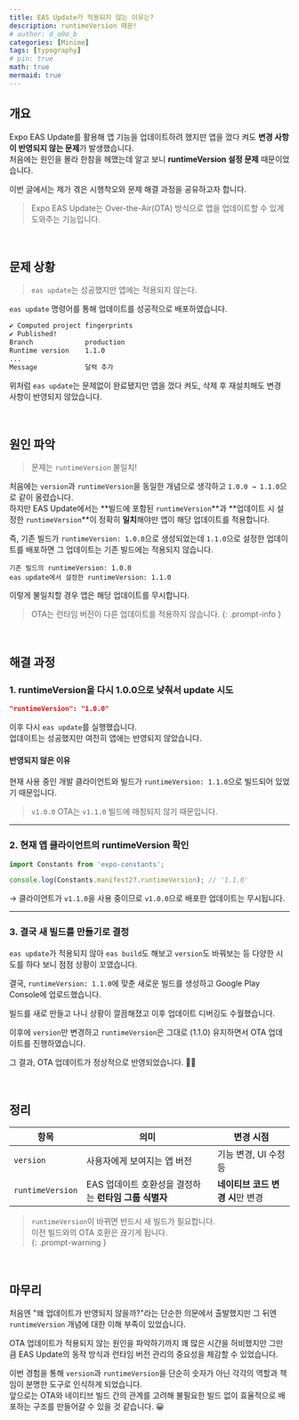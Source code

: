 ```yaml
---
title: EAS Update가 적용되지 않는 이유는? 
description: runtimeVersion 때문!
# author: d_o0o_b
categories: [Minime]
tags: [typography]
# pin: true
math: true
mermaid: true
---
```


## 개요

Expo EAS Update를 활용해 앱 기능을 업데이트하려 했지만 앱을 껐다 켜도 **변경 사항이 반영되지 않는 문제**가 발생했습니다.  
처음에는 원인을 몰라 한참을 헤맸는데 알고 보니 **runtimeVersion 설정 문제** 때문이었습니다.

이번 글에서는 제가 겪은 시행착오와 문제 해결 과정을 공유하고자 합니다.

> Expo EAS Update는 Over-the-Air(OTA) 방식으로 앱을 업데이트할 수 있게 도와주는 기능입니다.



<br/>

## 문제 상황
> `eas update`는 성공했지만 앱에는 적용되지 않는다.

`eas update` 명령어를 통해 업데이트를 성공적으로 배포하였습니다.

```bash
✔ Computed project fingerprints
✔ Published!
Branch             production
Runtime version    1.1.0
...
Message            달력 추가
```

위처럼 `eas update`는 문제없이 완료됐지만 앱을 껐다 켜도, 삭제 후 재설치해도 변경 사항이 반영되지 않았습니다.


<br/>

## 원인 파악
> 문제는 `runtimeVersion` 불일치!

처음에는 `version`과 `runtimeVersion`을 동일한 개념으로 생각하고 `1.0.0 → 1.1.0`으로 같이 올렸습니다.   
하지만 EAS Update에서는 **빌드에 포함된 `runtimeVersion`**과 **업데이트 시 설정한 `runtimeVersion`**이 정확히 **일치**해야만 앱이 해당 업데이트를 적용합니다.

즉, 기존 빌드가 `runtimeVersion: 1.0.0`으로 생성되었는데 `1.1.0`으로 설정한 업데이트를 배포하면 그 업데이트는 기존 빌드에는 적용되지 않습니다.

```text
기존 빌드의 runtimeVersion: 1.0.0
eas update에서 설정한 runtimeVersion: 1.1.0
```

이렇게 불일치할 경우 앱은 해당 업데이트를 무시합니다.

> OTA는 런타임 버전이 다른 업데이트를 적용하지 않습니다.
{: .prompt-info }

<br/>


## 해결 과정

### 1. runtimeVersion을 다시 1.0.0으로 낮춰서 update 시도

```json
"runtimeVersion": "1.0.0"
```

이후 다시 `eas update`를 실행했습니다.   
업데이트는 성공했지만 여전히 앱에는 반영되지 않았습니다.

#### 반영되지 않은 이유

현재 사용 중인 개발 클라이언트와 빌드가 `runtimeVersion: 1.1.0`으로 빌드되어 있었기 때문입니다.

> `v1.0.0` OTA는 `v1.1.0` 빌드에 매칭되지 않기 때문입니다.

---

### 2. 현재 앱 클라이언트의 runtimeVersion 확인

```ts
import Constants from 'expo-constants';

console.log(Constants.manifest2?.runtimeVersion); // '1.1.0'
```

→ 클라이언트가 `v1.1.0`을 사용 중이므로 `v1.0.0`으로 배포한 업데이트는 무시됩니다.

---

### 3. 결국 새 빌드를 만들기로 결정
`eas update`가 적용되지 않아 `eas build`도 해보고 `version`도 바꿔보는 등 다양한 시도를 하다 보니 점점 상황이 꼬였습니다.

결국, `runtimeVersion: 1.1.0`에 맞춘 새로운 빌드를 생성하고 Google Play Console에 업로드했습니다.

빌드를 새로 만들고 나니 상황이 깔끔해졌고 이후 업데이트 디버깅도 수월했습니다.

이후에 `version`만 변경하고 `runtimeVersion`은 그대로 (1.1.0) 유지하면서 OTA 업데이트를 진행하였습니다.

그 결과, OTA 업데이트가 정상적으로 반영되었습니다. 🎉🎉



<br/>

## 정리
<!-- > `version`은 일반적으로 app.json 또는 app.config.js에 설정하며, runtimeVersion은 OTA 업데이트의 적용 범위를 결정합니다. -->

| 항목              | 의미                                           | 변경 시점                     |
|------------------|------------------------------------------------|------------------------------|
| `version`        | 사용자에게 보여지는 앱 버전                     | 기능 변경, UI 수정 등        |
| `runtimeVersion` | EAS 업데이트 호환성을 결정하는 **런타임 그룹 식별자**     | **네이티브 코드 변경 시**만 변경 |

> `runtimeVersion`이 바뀌면 반드시 새 빌드가 필요합니다. <br/> 
> 이전 빌드와의 OTA 호환은 끊기게 됩니다. <br/>
{: .prompt-warning }


<br/>

## 마무리

처음엔 "왜 업데이트가 반영되지 않을까?"라는 단순한 의문에서 출발했지만 그 뒤엔 `runtimeVersion` 개념에 대한 이해 부족이 있었습니다.

OTA 업데이트가 적용되지 않는 원인을 파악하기까지 꽤 많은 시간을 허비했지만 그만큼 EAS Update의 동작 방식과 런타임 버전 관리의 중요성을 체감할 수 있었습니다.

이번 경험을 통해 `version`과 `runtimeVersion`을 단순히 숫자가 아닌 각각의 역할과 책임이 분명한 도구로 인식하게 되었습니다.   
앞으로는 OTA와 네이티브 빌드 간의 관계를 고려해 불필요한 빌드 없이 효율적으로 배포하는 구조를 만들어갈 수 있을 것 같습니다. 😀

